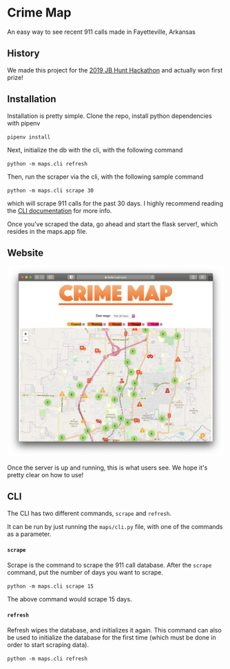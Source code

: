 # Crime Map
An easy way to see recent 911 calls made in Fayetteville, Arkansas

## History
We made this project for the [2019 JB Hunt Hackathon](https://hackathon.jbhunt.com/home) and actually won first prize!

## Installation
Installation is pretty simple. Clone the repo, install python dependencies with pipenv

`pipenv install`

Next, initialize the db with the cli, with the following command

`python -m maps.cli refresh`

Then, run the scraper via the cli, with the following sample command

`python -m maps.cli scrape 30`

which will scrape 911 calls for the past 30 days. I highly recommend reading the [CLI documentation](#cli) for more info.

Once you've scraped the data, go ahead and start the flask server!, which resides in the maps.app file.

## Website
![A view of the main map view](screenshots/main.png)

Once the server is up and running, this is what users see. We hope it's pretty clear on how to use!

## CLI

The CLI has two different commands, `scrape` and `refresh`.

It can be run by just running the `maps/cli.py` file, with one of the commands as a parameter.

#### `scrape`

Scrape is the command to scrape the 911 call database. After the `scrape` command, put the number of days you want to scrape.

`python -m maps.cli scrape 15`

The above command would scrape 15 days. 

#### `refresh`

Refresh wipes the database, and initializes it again. This command can also be used to initialize the database for the first time (which must be done in order to start scraping data).

`python -m maps.cli refresh`
